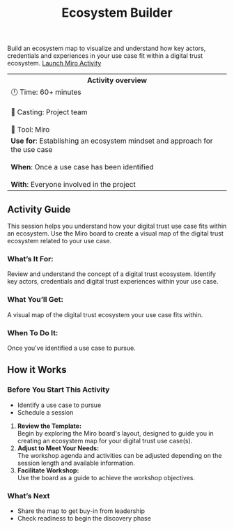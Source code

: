 ﻿---
title: Ecosystem Builder
---

Build an ecosystem map to visualize and understand how key actors, credentials and experiences in your use case fit within a digital trust ecosystem.
[Launch Miro Activity](https://miro.com/app/board/uXjVKBGGV3U=/?share_link_id=929405557124)

<table>
	<tr>
    <th>Activity overview</th>
  </tr>
	<tr>
		<td>
            		🕛 Time: 60+ minutes <br></br>
			🙌 Casting: Project team <br></br>
			🔨 Tool: Miro
		</td>
	</tr>
	<tr> 
		<td>
				<b>Use for</b>: Establishing an ecosystem mindset and approach for the use case <br></br>
				<b>When</b>: Once a use case has been identified <br></br>
				<b>With</b>: Everyone involved in the project
		</td>
	</tr>

</table>

<!-- ![A screenshot of the Ecosystem Builder activity in Miro](/img/deliverymanual/ecosystem_builder "A screenshot of the Ecosystem Builder activity in Miro") -->

## Activity Guide
This session helps you understand how your digital trust use case fits within an ecosystem. Use the Miro board to create a visual map of the digital trust ecosystem related to your use case.

### What’s It For:
Review and understand the concept of a digital trust ecosystem. Identify key actors, credentials and digital trust experiences within your use case.

### What You’ll Get:
A visual map of the digital trust ecosystem your use case fits within.

### When To Do It:
Once you've identified a use case to pursue.

## How it Works

### Before You Start This Activity
-   Identify a use case to pursue
-   Schedule a session

1.  **Review the Template:**  
Begin by exploring the Miro board's layout, designed to guide you in creating an ecosystem map for your digital trust use case(s).
2.  **Adjust to Meet Your Needs:**  
    The workshop agenda and activities can be adjusted depending on the session length and available information.
3.  **Facilitate Workshop:**  
    Use the board as a guide to achieve the workshop objectives.
    
### What’s Next
-   Share the map to get buy-in from leadership
-   Check readiness to begin the discovery phase
